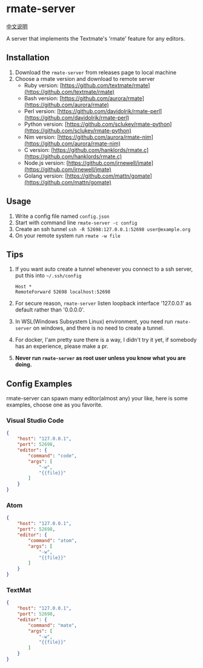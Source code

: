 # rmate-server

[中文说明](README_CN.md)

A server that implements the Textmate's 'rmate' feature for any editors.

## Installation

1. Download the `rmate-server` from releases page to local machine
2. Choose a rmate version and download to remote server
    * Ruby version: [https://github.com/textmate/rmate](https://github.com/textmate/rmate)
    * Bash version: [https://github.com/aurora/rmate](https://github.com/aurora/rmate)
    * Perl version: [https://github.com/davidolrik/rmate-perl](https://github.com/davidolrik/rmate-perl)
    * Python version: [https://github.com/sclukey/rmate-python](https://github.com/sclukey/rmate-python)
    * Nim version: [https://github.com/aurora/rmate-nim](https://github.com/aurora/rmate-nim)
    * C version: [https://github.com/hanklords/rmate.c](https://github.com/hanklords/rmate.c)
    * Node.js version: [https://github.com/jrnewell/jmate](https://github.com/jrnewell/jmate)
    * Golang version: [https://github.com/mattn/gomate](https://github.com/mattn/gomate)
    
## Usage

1. Write a config file named `config.json`
2. Start with command line `rmate-server -c config`
3. Create an ssh tunnel `ssh -R 52698:127.0.0.1:52698 user@example.org`
4. On your remote system run `rmate -w file`

## Tips

1. If you want auto create a tunnel whenever you connect to a ssh server, put this into `~/.ssh/config`
    ```
    Host *
    RemoteForward 52698 localhost:52698
    ```

2. For secure reason, `rmate-server` listen loopback interface '127.0.0.1' as default rather than '0.0.0.0'.

3. In WSL(Windows Subsystem Linux) environment, you need run `rmate-server` on windows, and there is no need to create a tunnel.

4. For docker, I'am pretty sure there is a way, I didn't try it yet, if somebody has an experience, please make a pr.

5. **Never run `rmate-server` as root user unless you know what you are doing.**

## Config Examples

rmate-server can spawn many editor(almost any) your like, here is some examples, choose one as you favorite.

### Visual Studio Code

```json
{
    "host": "127.0.0.1",
    "port": 52698,
    "editor": {
        "command": "code",
        "args": [
            "-w",
            "{{file}}"
        ]
    }
}
```

### Atom

```json
{
    "host": "127.0.0.1",
    "port": 52698,
    "editor": {
        "command": "atom",
        "args": [
            "-w",
            "{{file}}"
        ]
    }
}
```

### TextMat

```json
{
    "host": "127.0.0.1",
    "port": 52698,
    "editor": {
        "command": "mate",
        "args": [
            "-w",
            "{{file}}"
        ]
    }
}
```